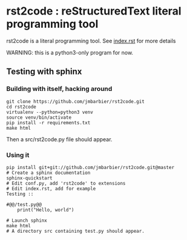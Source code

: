 # rst2code : reStructuredText literal programming tool

rst2code is a literal programming tool. See [index.rst](documentation) for more details

WARNING: this is a python3-only program for now.

## Testing with sphinx

### Building with itself, hacking around

    git clone https://github.com/jmbarbier/rst2code.git
    cd rst2code
    virtualenv --python=python3 venv
    source venv/bin/activate
    pip install -r requirements.txt
    make html

Then a src/rst2code.py file should appear.

### Using it

    pip install git+git://github.com/jmbarbier/rst2code.git@master
    # Create a sphinx documentation
    sphinx-quickstart
    # Edit conf.py, add 'rst2code' to extensions
    # Edit index.rst, add for example 
    Testing ::

	#@@/test.py@@
        print("Hello, world")

    # Launch sphinx
    make html
    # A directory src containing test.py should appear.  
